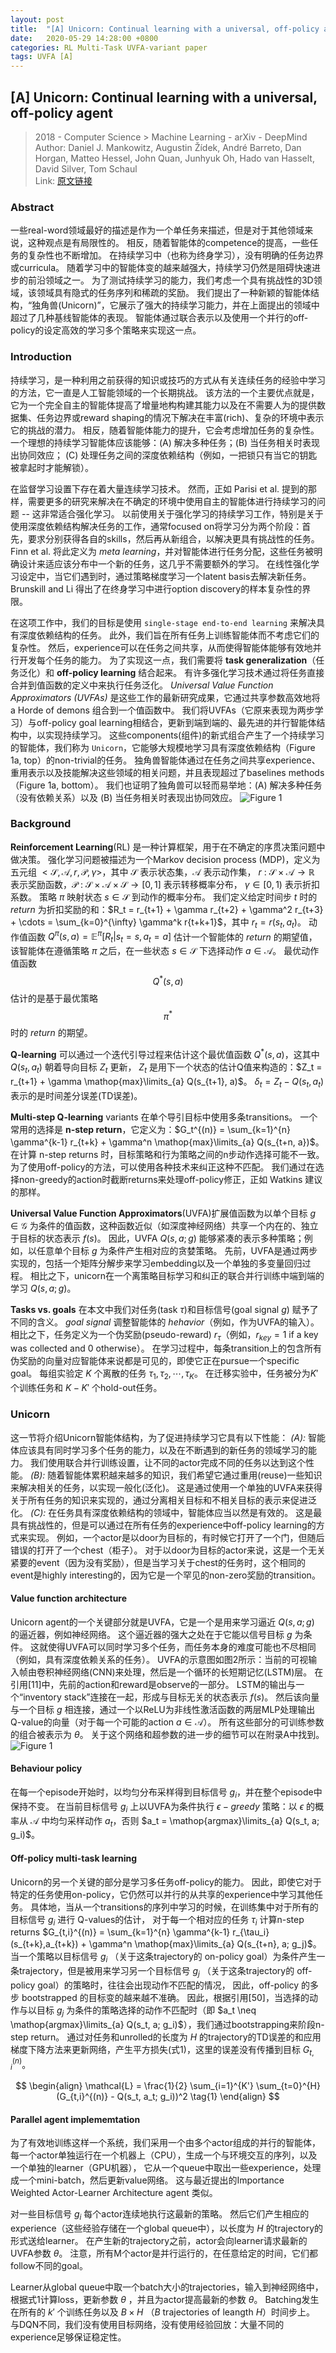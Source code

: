 ```yaml
---
layout: post
title:  "[A] Unicorn: Continual learning with a universal, off-policy agent"
date:   2020-05-29 14:28:00 +0800
categories: RL Multi-Task UVFA-variant paper
tags: UVFA [A]
---
```


## [A] Unicorn: Continual learning with a universal, off-policy agent 
> 2018 - Computer Science > Machine Learning - arXiv - DeepMind  
> Author: Daniel J. Mankowitz, Augustin Žídek, André Barreto, Dan Horgan, Matteo Hessel, John Quan, Junhyuk Oh, Hado van Hasselt, David Silver, Tom Schaul  
> Link: [原文链接](https://arxiv.org/abs/1802.08294)

### Abstract
一些real-word领域最好的描述是作为一个单任务来描述，但是对于其他领域来说，这种观点是有局限性的。
相反，随着智能体的competence的提高，一些任务的复杂性也不断增加。
在持续学习中（也称为终身学习），没有明确的任务边界或curricula。
随着学习中的智能体变的越来越强大，持续学习仍然是阻碍快速进步的前沿领域之一。
为了测试持续学习的能力，我们考虑一个具有挑战性的3D领域，该领域具有隐式的任务序列和稀疏的奖励。
我们提出了一种新颖的智能体结构，“独角兽(Unicorn)”，它展示了强大的持续学习能力，并在上面提出的领域中超过了几种基线智能体的表现。
智能体通过联合表示以及使用一个并行的off-policy的设定高效的学习多个策略来实现这一点。

### Introduction
持续学习，是一种利用之前获得的知识或技巧的方式从有关连续任务的经验中学习的方法，它一直是人工智能领域的一个长期挑战。
该方法的一个主要优点就是，它为一个完全自主的智能体提高了增量地构构建其能力以及在不需要人为的提供数据集、任务边界或reward shaping的情况下解决在丰富(rich)、复杂的环境中表示它的挑战的潜力。
相反，随着智能体能力的提升，它会考虑增加任务的复杂性。
一个理想的持续学习智能体应该能够：(A) 解决多种任务；(B) 当任务相关时表现出协同效应； (C) 处理任务之间的深度依赖结构（例如，一把锁只有当它的钥匙被拿起时才能解锁）。

在监督学习设置下存在着大量连续学习技术。
然而，正如 Parisi et al. 提到的那样，需要更多的研究来解决在不确定的环境中使用自主的智能体进行持续学习的问题 -- 这非常适合强化学习。
以前使用关于强化学习的持续学习工作，特别是关于使用深度依赖结构解决任务的工作，通常focused on将学习分为两个阶段：首先，要求分别获得各自的skills，然后再从新组合，以解决更具有挑战性的任务。
Finn et al. 将此定义为 *meta learning*，并对智能体进行任务分配，这些任务被明确设计来适应该分布中一个新的任务，这几乎不需要额外的学习。
在线性强化学习设定中，当它们遇到时，通过策略梯度学习一个latent basis去解决新任务。
Brunskill and Li 得出了在终身学习中进行option discovery的样本复杂性的界限。

在这项工作中，我们的目标是使用 `single-stage end-to-end learning` 来解决具有深度依赖结构的任务。
此外，我们旨在所有任务上训练智能体而不考虑它们的复杂性。
然后，experience可以在任务之间共享，从而使得智能体能够有效地并行开发每个任务的能力。
为了实现这一点，我们需要将 **task generalization**（任务泛化）和 **off-policy learning** 结合起来。
有许多强化学习技术通过将任务直接合并到值函数的定义中来执行任务泛化。
*Universal Value Function Approximators (UVFAs)* 是这些工作的最新研究成果，它通过共享参数高效地将 a Horde of demons 组合到一个值函数中。
我们将UVFAs（它原来表现为两步学习）与off-policy goal learning相结合，更新到端到端的、最先进的并行智能体结构中，以实现持续学习。
这些components(组件)的新式组合产生了一个持续学习的智能体，我们称为 `Unicorn`，它能够大规模地学习具有深度依赖结构（Figure 1a, top）的non-trivial的任务。
独角兽智能体通过在任务之间共享experience、重用表示以及技能解决这些领域的相关问题，并且表现超过了baselines methods（Figure 1a, bottom）。
我们也证明了独角兽可以轻而易举地：(A) 解决多种任务（没有依赖关系）以及 (B) 当任务相关时表现出协同效应。
![Figure 1](../image/Unicorn-structure.png "Unicorn structure")

### Background
**Reinforcement Learning**(RL) 是一种计算框架，用于在不确定的序贯决策问题中做决策。
强化学习问题被描述为一个Markov decision process (MDP)，定义为五元组 $<\mathcal{S}, \mathcal{A}, r, \mathcal{P}, \gamma>$，其中 $\mathcal{S}$ 表示状态集，$\mathcal{A}$ 表示动作集，
$r\ :\ \mathcal{S} \times \mathcal{A} \rightarrow \mathbb{R}$ 表示奖励函数，$\mathcal{P}\ :\ \mathcal{S} \times \mathcal{A} \times \mathcal{S} \rightarrow [0,1]$ 表示转移概率分布，
$\gamma \in [0,1)$ 表示折扣系数。
策略 $\pi$ 映射状态 $s \in \mathcal{S}$ 到动作的概率分布。
我们定义给定时间步 $t$ 时的 *return* 为折扣奖励的和：$R_t = r_{t+1} + \gamma r_{t+2} + \gamma^2 r_{t+3} + \cdots = \sum_{k=0}^{\infty} \gamma^k r{t+k+1}$，其中 $r_t = r(s_t, a_t)$。
动作值函数 $Q^\pi(s,a) = \mathbb{E}^\pi [R_t|s_t = s, a_t = a]$ 估计一个智能体的 *return* 的期望值，该智能体在遵循策略 $\pi$ 之后，在一些状态 $s \in \mathcal{S}$ 下选择动作 $a \in \mathcal{A}$。
最优动作值函数 $$Q^{*}(s,a)$$ 估计的是基于最优策略 $$\pi^{*}$$ 时的 *return* 的期望。

**Q-learning** 可以通过一个迭代引导过程来估计这个最优值函数 $Q^{*}(s,a)$，这其中 $Q(s_t,a_t)$ 朝着导向目标 $Z_t$ 更新，
$Z_t$ 是用下一个状态的估计Q值来构造的：$Z_t = r_{t+1} + \gamma \mathop{max}\limits_{a} Q(s_{t+1}, a)$。
$\delta_t = Z_t - Q(s_t, a_t)$ 表示的是时间差分误差(TD误差)。

**Multi-step Q-learning** variants 在单个导引目标中使用多条transitions。
一个常用的选择是 **n-step return**，它定义为：$G_t^{(n)} = \sum_{k=1}^{n} \gamma^{k-1} r_{t+k} + \gamma^n \mathop{max}\limits_{a} Q(s_{t+n, a})$。
在计算 n-step returns 时，目标策略和行为策略之间的n步动作选择可能不一致。
为了使用off-policy的方法，可以使用各种技术来纠正这种不匹配。
我们通过在选择non-greedy的action时截断returns来处理off-policy修正，正如 Watkins 建议的那样。

**Universal Value Function Approximators**(UVFA)扩展值函数为以单个目标 $g \in \mathcal{G}$ 为条件的值函数，这种函数近似（如深度神经网络）共享一个内在的、独立于目标的状态表示 $f(s)$。
因此，UVFA $Q(s,a;g)$ 能够紧凑的表示多种策略；例如，以任意单个目标 $g$ 为条件产生相对应的贪婪策略。
先前，UVFA是通过两步实现的，包括一个矩阵分解步来学习embedding以及一个单独的多变量回归过程。
相比之下，unicorn在一个离策略目标学习和纠正的联合并行训练中端到端的学习 $Q(s,a;g)$。

**Tasks vs. goals** 在本文中我们对任务(task $\tau$)和目标信号(goal signal $g$) 赋予了不同的含义。
*goal signal* 调整智能体的 *hehavior*（例如，作为UVFA的输入）。
相比之下，任务定义为一个伪奖励(pseudo-reward) $r_\tau$（例如，$r_{key} = 1$ if a key was collected and 0 otherwise）。
在学习过程中，每条transition上的包含所有伪奖励的向量对应智能体来说都是可见的，即使它正在pursue一个specific goal。
每组实验定 $K$ 个离散的任务 ${\tau_1, \tau_2, \cdots, \tau_K}$。
在迁移实验中，任务被分为$K'$个训练任务和 $K - K'$ 个hold-out任务。

### Unicorn
这一节将介绍Unicorn智能体结构，为了促进持续学习它具有以下性能：
*(A):* 智能体应该具有同时学习多个任务的能力，以及在不断遇到的新任务的领域学习的能力。
我们使用联合并行训练设置，让不同的actor完成不同的任务以达到这个性能。
*(B):* 随着智能体累积越来越多的知识，我们希望它通过重用(reuse)一些知识来解决相关的任务，以实现一般化(泛化)。
这是通过使用一个单独的UVFA来获得关于所有任务的知识来实现的，通过分离相关目标和不相关目标的表示来促进泛化。
*(C):* 在任务具有深度依赖结构的领域中，智能体应当以然是有效的。
这是最具有挑战性的，但是可以通过在所有任务的experience中off-policy learning的方式来实现。
例如，一个actor是以door为目标的，有时候它打开了一个门，但随后错误的打开了一个chest（柜子）。
对于以door为目标的actor来说，这是一个无关紧要的event（因为没有奖励），但是当学习关于chest的任务时，这个相同的event是highly interesting的，因为它是一个罕见的non-zero奖励的transition。

#### Value function architecture
Unicorn agent的一个关键部分就是UVFA，它是一个是用来学习逼近 $Q(s,a;g)$ 的逼近器，例如神经网络。
这个逼近器的强大之处在于它能以信号目标 $g$ 为条件。
这就使得UVFA可以同时学习多个任务，而任务本身的难度可能也不尽相同（例如，具有深度依赖关系的任务）。
UVFA的示意图如图2所示：当前的可视输入帧由卷积神经网络(CNN)来处理，然后是一个循环的长短期记忆(LSTM)层。
在引用[11]中，先前的action和reward是observe的一部分。
LSTM的输出与一个“inventory stack”连接在一起，形成与目标无关的状态表示 $f(s)$。
然后该向量与一个目标 $g$ 相连接，通过一个以ReLU为非线性激活函数的两层MLP处理输出Q-value的向量（对于每一个可能的action $a \in \mathcal{A}$）。
所有这些部分的可训练参数的组合被表示为 $\theta$。
关于这个网络和超参数的进一步的细节可以在附录A中找到。
![Figure 1](../image/UVFA结构图.png "Unicorn structure")

#### Behaviour policy
在每一个episode开始时，以均匀分布采样得到目标信号 $g_i$，并在整个episode中保持不变。
在当前目标信号 $g_i$ 上以UVFA为条件执行 $\epsilon - greedy$ 策略：以 $\epsilon$ 的概率从 $\mathcal{A}$ 中均匀采样动作 $a_t$，否则 $a_t = \mathop{argmax}\limits_{a} Q(s_t, a; g_i)$。

#### Off-policy multi-task learning
Unicorn的另一个关键的部分是学习多任务off-policy的能力。
因此，即使它对于特定的任务使用on-policy，它仍然可以并行的从共享的experience中学习其他任务。
具体地，当从一个transitions的序列中学习的时候，在训练集中对于所有的目标信号 $g_i$ 进行 Q-values的估计，
对于每一个相对应的任务 $\tau_i$ 计算n-step returns $G_{t,i}^{(n)} = \sum_{k=1}^{n} \gamma^{k-1} r_{\tau_i}(s_{t+k},a_{t+k}) + \gamma^n \mathop{max}\limits_{a} Q(s_{t+n}, a; g_j)$。
当一个策略以目标信号 $g_i$ （关于这条trajectory的 on-policy goal）为条件产生一条trajectory，但是被用来学习另一个目标信号 $g_j$ （关于这条trajectory的 off-policy goal）的策略时，往往会出现动作不匹配的情况，
因此，off-policy 的多步 bootstrapped 的目标变的越来越不准确。
因此，根据引用[50]，当选择的动作与以目标 $g_j$ 为条件的策略选择的动作不匹配时（即 $a_t \neq \mathop{argmax}\limits_{a} Q(s_t, a; g_i)$），我们通过bootstrapping来阶段n-step return。
通过对任务和unrolled的长度为 $H$ 的trajectory的TD误差的和应用梯度下降方法来更新网络，产生平方损失(式1)，这里的误差没有传播到目标 $G_{t,i}^{(n)}$。

$$
\begin{align}
\mathcal{L} = \frac{1}{2} \sum_{i=1}^{K'} \sum_{t=0}^{H} (G_{t,i}^{(n)} - Q(s_t, a_t; g_i))^2 \tag{1}
\end{align}
$$


#### Parallel agent implememtation
为了有效地训练这样一个系统，我们采用一个由多个actor组成的并行的智能体，每一个actor单独运行在一个机器上（CPU），生成一个与环境交互的序列，以及一个单独的learner（GPU机器），
它从一个queue中取出一些experience，处理成一个mini-batch，然后更新value网络。
这与最近提出的Importance Weighted Actor-Learner Architecture agent 类似。

对一些目标信号 $g_i$ 每个actor连续地执行这最新的策略。
然后它们产生相应的experience（这些经验存储在一个global queue中），以长度为 $H$ 的trajectory的形式送给learner。
在产生新的trajectory之前，actor会向learner请求最新的UVFA参数 $\theta$。
注意，所有M个actor是并行运行的，在任意给定的时间，它们都follow不同的goal。

Learner从global queue中取一个batch大小的trajectories，输入到神经网络中，根据式1计算loss，更新参数 $\theta$ ，并且为actor提高最新的参数 $\theta$。
Batching发生在所有的 $k'$ 个训练任务以及 $B \times H$ （$B$ trajectories of leangth $H$）时间步上。
与DQN不同，我们没有使用目标网络，没有使用经验回放：大量不同的experience足够保证稳定性。
















































